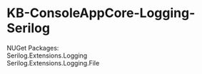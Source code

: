 # KB-ConsoleAppCore-Logging-Serilog
NUGet Packages:  
Serilog.Extensions.Logging  
Serilog.Extensions.Logging.File
